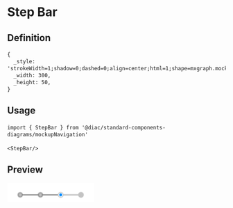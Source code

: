 # Step Bar

## Definition

```
{
  _style: 'strokeWidth=1;shadow=0;dashed=0;align=center;html=1;shape=mxgraph.mockup.navigation.stepBar;strokeColor=#c4c4c4;textColor=#666666;textColor2=#008cff;mainText=,,+,;textSize=17;fillColor=#666666;overflow=fill;fontSize=17;fontColor=#666666;',
  _width: 300,
  _height: 50,
}
```

## Usage

```
import { StepBar } from '@diac/standard-components-diagrams/mockupNavigation'

<StepBar/>
```

## Preview

<img src="./step-bar.png" width="200"/>
